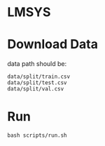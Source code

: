 # LMSYS
# Download Data
data path should be: 
```
data/split/train.csv
data/split/test.csv
data/split/val.csv
```

# Run
```
bash scripts/run.sh
```

